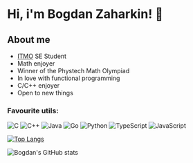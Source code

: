 # Hi, i'm Bogdan Zaharkin! 👋

## About me

- [ITMO](https://itmo.ru/) SE Student
- Math enjoyer
- Winner of the Phystech Math Olympiad
- In love with functional programming
- C/C++ enjoyer
- Open to new things

### Favourite utils:

![C](https://img.shields.io/badge/-C-A8B9CC?style=for-the-badge&logo=c&logoColor=black)
![C++](https://img.shields.io/badge/-C++-00599C?style=for-the-badge&logo=c%2B%2B&logoColor=white)
![Java](https://img.shields.io/badge/-Java-ED8B00?style=for-the-badge&logo=openjdk&logoColor=white)
![Go](https://img.shields.io/badge/-Go-00ADD8?style=for-the-badge&logo=go&logoColor=white)
![Python](https://img.shields.io/badge/-Python-3776AB?style=for-the-badge&logo=python&logoColor=white)
![TypeScript](https://img.shields.io/badge/-TypeScript-3178C6?style=for-the-badge&logo=typescript&logoColor=white)
![JavaScript](https://img.shields.io/badge/-JavaScript-F7DF1E?style=for-the-badge&logo=javascript&logoColor=black)

[![Top Langs](https://github-readme-stats.vercel.app/api/top-langs/?username=BZ6&layout=compact&hide=javascript,html&theme=dark)](https://github.com/anuraghazra/github-readme-stats)

![Bogdan's GitHub stats](https://github-readme-stats.vercel.app/api?username=BZ6&show_icons=true&theme=radical)


